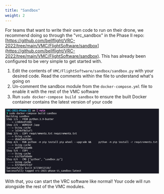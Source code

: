 ```yaml
---
title: "Sandbox"
weight: 2
---
```


For teams that want to write their own code to run on their drone,
we recommend doing so through the "vrc_sandbox" in the Phase II repo:
[https://github.com/bellflight/VRC-2022/tree/main/VMC/FlightSoftware/sandbox](https://github.com/bellflight/VRC-2022/tree/main/VMC/FlightSoftware/sandbox).
This has already been configured to be very simple to get started with.

1. Edit the contents of `VMC/FlightSoftware/sandbox/sandbox.py` with your desired code.
   Read the comments within the file to understand what's going on
2. Un-comment the sandbox module from the `docker-compose.yml` file to enable it
   with the rest of the VMC software
3. Run `sudo docker-compose build sandbox` to ensure the built Docker
   container contains the latest version of your code

![](image.png)

With that, you can start the VRC software like normal!
Your code will run alongside the rest of the VMC modules.
